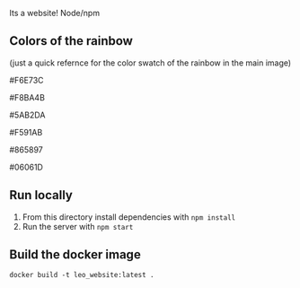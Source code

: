 Its a website! Node/npm

## Colors of the rainbow

(just a quick refernce for the color swatch of the rainbow in the main image)

\#F6E73C

\#F8BA4B

\#5AB2DA

\#F591AB

\#865897

\#06061D

## Run locally

1. From this directory install dependencies with `npm install`
2. Run the server with `npm start`

## Build the docker image

`docker build -t leo_website:latest .`
